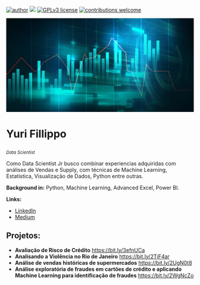 [![author](https://logospng.org/download/linkedin/logo-linkedin-icon-112.png)](https://www.linkedin.com/in/yurifillippo) [![](https://img.shields.io/badge/python-3.7+-blue.svg)](https://www.python.org/downloads/release/python-365/) [![GPLv3 license](https://img.shields.io/badge/License-GPLv3-blue.svg)](http://perso.crans.org/besson/LICENSE.html) [![contributions welcome](https://img.shields.io/badge/contributions-welcome-brightgreen.svg?style=flat)](https://github.com/carlosfab/data_science/issues)

<p align="center">
  <img src="https://github.com/yurifillippo/datascience/blob/master/datascience-1208x604.jpg" >
</p>

# Yuri Fillippo
<sub>*Data Scientist*</sub>

Como Data Scientist Jr busco combinar experiencias adquiridas com análises de Vendas e Supply, com técnicas de Machine Learning, Estatística, Visualização de Dados, Python entre outras.

**Background in:** Python, Machine Learning, Advanced Excel, Power BI.

**Links:**
* [LinkedIn](https://www.linkedin.com/in/yurifillippo)
* [Medium](https://www.medium.com/@yuri.fillippo)


## Projetos:

* **Avaliação de Risco de Crédito** https://bit.ly/3efnUCa
* **Analisando a Violência no Rio de Janeiro** https://bit.ly/2TiF4ar
* **Análise de vendas históricas de supermercados** https://bit.ly/2UgN0t8
* **Análise exploratória de fraudes em cartões de crédito e aplicando Machine Learning para identificação de fraudes** https://bit.ly/2WgNcZo

